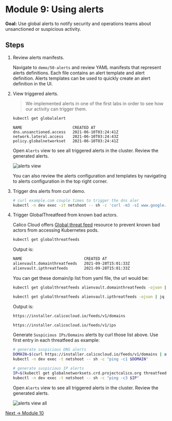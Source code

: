 # Module 9: Using alerts

**Goal:** Use global alerts to notify security and operations teams about unsanctioned or suspicious activity.

## Steps

1. Review alerts manifests.

    Navigate to `demo/50-alerts` and review YAML manifests that represent alerts definitions. Each file contains an alert template and alert definition. Alerts templates can be used to quickly create an alert definition in the UI.

2. View triggered alerts.

    >We implemented alerts in one of the first labs in order to see how our activity can trigger them.

    ```bash
    kubectl get globalalert 
    ```

    ```text
    NAME                      CREATED AT
    dns.unsanctioned.access   2021-06-10T03:24:41Z
    network.lateral.access    2021-06-10T03:24:43Z
    policy.globalnetworkset   2021-06-10T03:24:41Z
    ```

    Open `Alerts` view to see all triggered alerts in the cluster. Review the generated alerts.

    ![alerts view](../img/alerts-view.png)

    You can also review the alerts configuration and templates by navigating to alerts configuration in the top right corner.
   <br>

3. Trigger dns alerts from curl demo.

    ```bash
    # curl example.com couple times to trigger the dns aler
    kubectl -n dev exec -it netshoot -- sh -c 'curl -m3 -sI www.google.com 2>/dev/null | grep -i http'
    ```

4. Trigger GlobalThreatfeed from known bad actors.

    Calico Cloud offers [Global threat feed](https://docs.tigera.io/calico-cloud/reference/resources/globalthreatfeed) resource to prevent known bad actors from accessing Kubernetes pods.

    ```bash
    kubectl get globalthreatfeeds
    ```

    Output is:

    ```bash
    NAME                           CREATED AT
    alienvault.domainthreatfeeds   2021-09-28T15:01:33Z
    alienvault.ipthreatfeeds       2021-09-28T15:01:33Z
    ```

    You can get these domain/ip list from yaml file, the url would be:

    ```bash
    kubectl get globalthreatfeeds alienvault.domainthreatfeeds -ojson | jq -r '.spec.pull.http.url'

    kubectl get globalthreatfeeds alienvault.ipthreatfeeds -ojson | jq -r '.spec.pull.http.url'
    ```

    Output is:

    ```bash
    https://installer.calicocloud.io/feeds/v1/domains

    https://installer.calicocloud.io/feeds/v1/ips
    ```

    Generate `Suspicious IPs/Domains` alerts by curl those list above. Use first entry in each threatfeed as example:

    ```bash
    # generate suspicious DNS alerts
    DOMAIN=$(curl https://installer.calicocloud.io/feeds/v1/domains | awk 'NR==1')
    kubectl -n dev exec -t netshoot -- sh -c "ping -c1 $DOMAIN"

    # generate suspicious IP alerts
    IP=$(kubectl get globalnetworksets.crd.projectcalico.org threatfeed.alienvault.ipthreatfeeds -o jsonpath='{.spec.nets[0]}' | sed 's/...$//')
    kubectl -n dev exec -t netshoot -- sh -c "ping -c3 $IP"
    ```

    Open `Alerts` view to see all triggered alerts in the cluster. Review the generated alerts.

    ![alerts view all](../img/alerts-view-all.png)

[Next -> Module 10](../modules/anomaly-detection.md)

